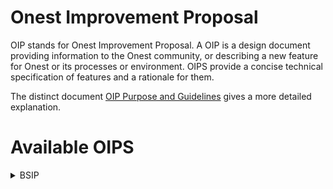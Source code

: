 # Onest Improvement Proposal

OIP stands for Onest Improvement Proposal. A OIP is a design document
providing information to the Onest community, or describing a new feature for
Onest or its processes or environment. OIPS provide a concise
technical specification of features and a rationale for them.

The distinct document [OIP Purpose and Guidelines](oip-0001.md) gives a more
detailed explanation.

# Available OIPS


<details><summary>BSIP</summary>
<p>
Number             | Title                                                    | Owner             | Type           | Status
-------------------|----------------------------------------------------------|-------------------|----------------|--------
[1](bsip/bsip-0001.md)  | BSIP Purpose and Guidelines                              | Fabian Schuh      | Informational  | Draft
[17](bsip/bsip-0017.md) | Revive BitAsset after Global Settlement                  | Peter Conrad      | Protocol       | Draft
[20](bsip/bsip-0020.md) | Introducing profit sharing/dividends to Bitshares (UIA only)        | Customminer       | Protocol       | Deferred
[23](bsip/bsip-0023.md) | Sharedropping an UIA against an external cryptocurrency distribution snapshot        | Customminer       | Protocol       | Draft
[25](bsip/bsip-0025.md) | Transaction Flat-Rates with Weighted Rate-Limitation     | Fabian Schuh | Protocol | Draft
[39](bsip/bsip-0039.md) | Automatically approve proposals by the proposer                             | Fabian Schuh | Protocol | Draft
[47](bsip/bsip-0047.md) | Vote Proxies for Different Referendum Categories and explicit voting operation                 | Fabian Schuh | Protocol | Draft
[48](https://github.com/bitshares/bsips/pull/115) | Add Flag to Asset to Prevent Manipulating Max Supply | Fabian Schuh | Protocol | Draft
[50](https://github.com/bitshares/bsips/issues/88) | Stealth development, Phase II                              | Chris Sanborn | Informational | Draft
[51](https://github.com/bitshares/bsips/issues/89) | New operations for Confidential Asset (CA) transactions    | Chris Sanborn | Protocol      | Draft
[52](https://github.com/bitshares/bsips/issues/90) | Ring signatures for untraceability of Stealth transactions | Chris Sanborn | Protocol      | Draft
[53](https://github.com/bitshares/bsips/pull/116) | Blockchain scanning for inbound Stealth transactions    | Chris Sanborn | Informational (Client Protocol) | Draft
[54](https://github.com/bitshares/bsips/issues/92) | Deterministic addresses for Stealth wallets                | Chris Sanborn | Informational | Draft
[55](https://github.com/bitshares/bsips/issues/93) | Metadata hiding via Garlic Routing and other means         | Chris Sanborn | Informational | Draft
[57](bsip/bsip-0057.md) | Managed Vesting Balances | Blockchain Projects BV | Protocol | Draft
[61](https://github.com/bitshares/bsips/issues/150) | Operation to Update Limit Orders | Nathan Hourt | Protocol | Draft
[63](bsip/bsip-0063.md) | Short-lived Unidirectional Payment Channels | Christopher J. Sanborn | Informational | Draft
[64](bsip/bsip-0064.md) | Optional HTLC preimage length, HASH160 addition, and memo field | John Jones, Abit More | Protocol | Draft
[65](https://github.com/bitshares/bsips/pull/149) | Fix Locked Accounts | OpenLedger | Protocol | Draft
[66](https://github.com/bitshares/bsips/pull/132) | Sharedrop Operation | OpenLedger | Protocol | Draft
[69](bsip/bsip-0069.md) | Additional Assert Predicates | Christopher J. Sanborn | Protocol | Draft
[70](bsip/bsip-0070.md) | Peer-to-Peer Leveraged Trading | George Harrap, Michel Santos, Peter Conrad | Protocol | Draft
[71](bsip/bsip-0071.md) | Add "Prevent Global Settlement" Flag for Smartcoin  | Jerry Liu | Protocol | Draft
[72](bsip/bsip-0072.md) | Tanks and Taps: A General Solution for Smart Contract Asset Handling | Nathan Hourt | Protocol | Draft
[73](bsip/bsip-0073.md) | Match Force-Settlement Orders with Margin Calls and Limit Orders | Abit More | Protocol | Draft
[74](bsip/bsip-0074.md) | Margin Call Fee Ratio | Jerry Liu | Protocol | Draft
[75](https://github.com/bitshares/bsips/issues/96) | Asset Owner Defines MCR and MSSR Values | John Jones | Protocol | Draft
[76](bsip/bsip-0076.md) | Committee-Defined SmartAsset Collateral Threshold | Abit More | Informational | Draft
[81](bsip/bsip-0081.md) | Simple Maker-Taker Market Fees | Abit More | Protocol | Draft
[84](bsip/bsip-0084.md) | Elections Based on non-Core Asset | Peter Conrad | Protocol | Draft
[85](bsip/bsip-0085.md) | Maker Order Creation Fee Discount | Abit More | Protocol | Draft
</p>
</details>
